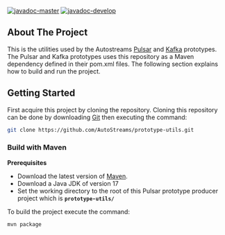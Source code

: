 [![javadoc-master](https://img.shields.io/badge/Javadoc-master-green?style=plastic)](https://autostreams.github.io/prototype-utils/javadoc/)
[![javadoc-develop](https://img.shields.io/badge/Javadoc-develop-green?style=plastic)](https://autostreams.github.io/prototype-utils/javadoc-develop/)

## About The Project
This is the utilities used by the Autostreams [Pulsar](https://github.com/AutoStreams/prototype-pulsar) and [Kafka](https://github.com/AutoStreams/prototype-kafka) prototypes. The Pulsar and Kafka prototypes uses this repository as a Maven dependency defined in their pom.xml files. The following section explains how to build and run the project.

## Getting Started
First acquire this project by cloning the repository. Cloning this repository can be done by downloading [Git](https://git-scm.com/) then executing the command:
```bash
git clone https://github.com/AutoStreams/prototype-utils.git
```
### Build with Maven
**Prerequisites**
* Download the latest version of [Maven](https://maven.apache.org/).
* Download a Java JDK of version 17
* Set the working directory to the root of this Pulsar prototype producer project which is **`prototype-utils/`**

To build the project execute the command:
```bash
mvn package
```
